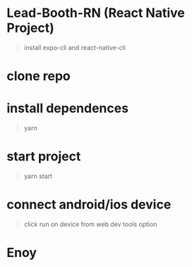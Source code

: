 # Lead-Booth-RN (React Native Project)
> install expo-cli and react-native-cli
# clone repo 
# install dependences 
> yarn
# start project
> yarn start
# connect android/ios device 
> click run on device from web dev tools option
# Enoy 

